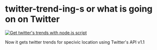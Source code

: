 # twitter-trend-ing-s or what is going on on Twitter

[![Get twitter's trends with node.js script](https://github.com/jt0in3e/twitter-trend-ing-s/actions/workflows/get-trends-on-schedule.yml/badge.svg)](https://github.com/jt0in3e/twitter-trend-ing-s/actions/workflows/get-trends-on-schedule.yml)

Now it gets twitter trends for specivic location using Twitter's API v1.1
